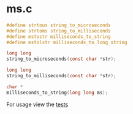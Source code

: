 
# ms.c

```c
#define strtous string_to_microseconds
#define strtoms string_to_milliseconds
#define mstostr milliseconds_to_string
#define mstolstr milliseconds_to_long_string

long long
string_to_microseconds(const char *str);

long long
string_to_milliseconds(const char *str);

char *
milliseconds_to_string(long long ms);
```

For usage view the [tests](https://github.com/visionmedia/ms.c/blob/master/ms.c#L52)